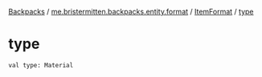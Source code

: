[Backpacks](../../index.md) / [me.bristermitten.backpacks.entity.format](../index.md) / [ItemFormat](index.md) / [type](./type.md)

# type

`val type: Material`